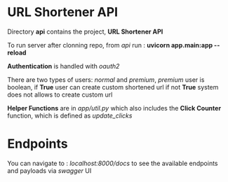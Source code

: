 
# URL Shortener API

Directory **api** contains the project, **URL Shortener API**

  To run server after clonning repo, from *api* run : **uvicorn app.main:app --reload**
  
  **Authentication** is handled with *oauth2* 
  
  There are two types of users: *normal* and *premium*, *premium* user is boolean, if **True** user can create custom shortened url if not **True**
  system does not allows to create custom url
  
  **Helper Functions** are in *app/util.py* which also includes the **Click Counter** function, which is defined as *update_clicks*
  
 
# Endpoints

You can navigate to : *localhost:8000/docs* to see the available endpoints and payloads via *swagger* UI
